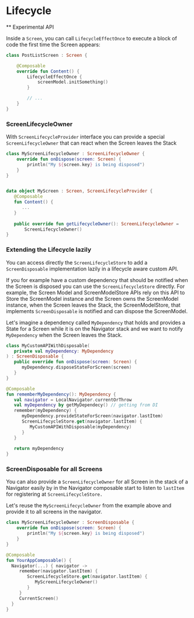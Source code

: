 # Lifecycle

** Experimental API

Inside a `Screen`, you can call `LifecycleEffectOnce` to execute a block of code the first time the Screen appears:

```kotlin
class PostListScreen : Screen {

    @Composable
    override fun Content() {
        LifecycleEffectOnce {
            screenModel.initSomething()
        }

        // ...
    }
}
```



### ScreenLifecycleOwner

&#x20;With `ScreenLifecycleProvider` interface you can provide a special `ScreenLifecycleOwner` that can react when the Screen leaves the Stack

```kotlin
class MyScreenLifecycleOwner : ScreenLifecycleOwner {
    override fun onDispose(screen: Screen) {
        println("My ${screen.key} is being disposed")
    }
}


data object MyScreen : Screen, ScreenLifecycleProvider {
   @Composable
   fun Content() {
      ...
   }
   
   public override fun getLifecycleOwner(): ScreenLifecycleOwner =
       ScreenLifecycleOwner()
}
```

### Extending the Lifecycle lazily

You can access directly the `ScreenLifecycleStore` to add a `ScreenDisposable` implementation lazily in a lifecycle aware custom API.

If you for example have a custom dependency that should be notified when the Screen is disposed you can use the `ScreenLifecycleStore` directly. For example, the Screen Model and ScreenModelStore APIs rely on this API to Store the ScreenModel instance and the Screen owns the ScreenModel instance,  when the Screen leaves the Stack, the ScreenModelStore, that implements `ScreenDisposable` is notified and can dispose the ScreenModel.

Let's imagine a dependency called `MyDependency` that holds and provides a State for a Screen while it is on the Navigator stack and we want to notify `MyDependency` when the Screen leaves the Stack.

```kotlin
class MyCustomAPIWithDisposable(
   private val myDependency: MyDependency
) : ScreenDisposable {
   public override fun onDispose(screen: Screen) {
      myDependency.disposeStateForScreen(screen)
   }
}

@Composable
fun rememberMyDependency(): MyDependency {
   val navigator = LocalNavigator.currentOrThrow
   val myDependency by getMyDependecy() // getting from DI
   remember(myDependency) {
      myDependency.provideStateForScreen(navigator.lastItem)
      ScreenLifecycleStore.get(navigator.lastItem) {
         MyCustomAPIWithDisposable(myDependency)
      }
   }
   
   return myDependency
}
```

### ScreenDisposable for all Screens

You can also provide a `ScreenLifecycleOwner` for all Screen in the stack of a Navigator easily by in the Navigator composable start to listen to `lastItem` for registering at `ScreenLifecycleStore.`

Let's reuse the `MyScreenLifecycleOwner` from the example above and provide it to all screens in the navigator.

```kotlin
class MyScreenLifecycleOwner : ScreenDisposable {
    override fun onDispose(screen: Screen) {
        println("My ${screen.key} is being disposed")
    }
}

@Composable
fun YourAppComposable() {
  Navigator(...) { navigator ->
     remember(navigator.lastItem) {
        ScreenLifecycleStore.get(navigator.lastItem) {
           MyScreenLifecycleOwner()
        }
     }
     CurrentScreen()
  }
}
```
